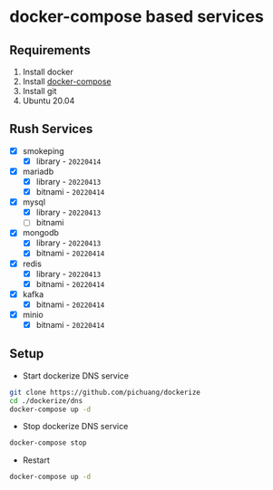 # docker-compose based services

## Requirements
1. Install docker
2. Install [docker-compose](https://docs.docker.com/compose/install/)
3. Install git
4. Ubuntu 20.04

## Rush Services
- [x] smokeping
  - [x] library - `20220414`
- [x] mariadb
  - [x] library - `20220413`
  - [x] bitnami - `20220414`
- [x] mysql
  - [x] library - `20220413`
  - [ ] bitnami
- [x] mongodb
  - [x] library - `20220413`
  - [x] bitnami - `20220414`
- [x] redis
  - [x] library - `20220413`
  - [x] bitnami - `20220414`
- [x] kafka
  - [x] bitnami - `20220414`
- [x] minio
  - [x] bitnami - `20220414`

## Setup

- Start dockerize DNS service
```bash
git clone https://github.com/pichuang/dockerize
cd ./dockerize/dns
docker-compose up -d
```

- Stop dockerize DNS service
```bash
docker-compose stop
```

- Restart
```bash
docker-compose up -d
```
